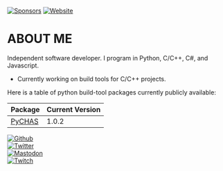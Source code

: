 [![Sponsors](https://img.shields.io/github/sponsors/EinKara?style=for-the-badge)](https://github.com/sponsors/EinKara)
[![Website](https://img.shields.io/website?down_color=red&down_message=Offline&style=for-the-badge&up_message=Online&url=https%3A%2F%2Fwww.notokay.dev%2F)](https://www.notokay.dev)

# ABOUT ME

Independent software developer. I program in Python, C/C++, C#, and Javascript. 

- Currently working on build tools for C/C++ projects.

Here is a table of python build-tool packages currently publicly available:

| Package | Current Version |
| ------- | --------------- |
| [PyCHAS](https://github.com/EinKara/PyCHAS) | 1.0.2 |



[![Github](https://img.shields.io/github/followers/EinKara?logo=github&style=flat-square)](https://github.com/EinKara) </br>
[![Twitter](https://img.shields.io/twitter/follow/notokay3272?color=lightblue&logo=twitter&style=flat-square)](https://www.twitter.com/notokay3272) </br>
[![Mastodon](https://img.shields.io/mastodon/follow/110277013601401573?logo=mastodon&style=flat-square)](https://mastodon.social/@einkara) </br>
[![Twitch](https://img.shields.io/twitch/status/karotik?logo=twitch&style=flat-square)](https://twitch.tv/karotik)
